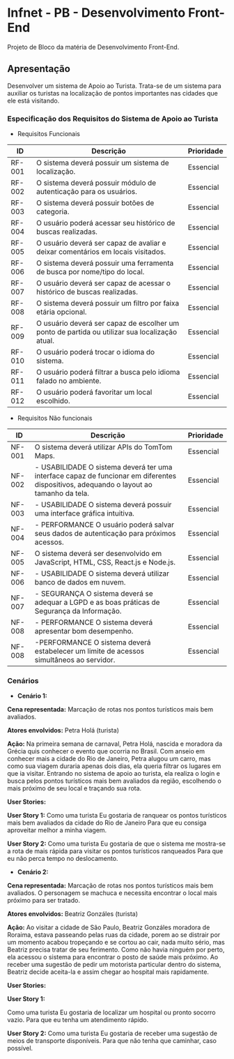 # Infnet - PB - Desenvolvimento Front-End
Projeto de Bloco da matéria de Desenvolvimento Front-End.

## Apresentação
Desenvolver um sistema de Apoio ao Turista. 
Trata-se de um sistema para auxiliar os turistas na localização de pontos importantes nas cidades que ele está visitando.

### Especificação dos Requisitos do Sistema de Apoio ao Turista

* Requisitos Funcionais

| ID | Descrição | Prioridade |
|----|-----------|------------|
| RF-001 |	O sistema deverá possuir um sistema de localização.	| Essencial |
| RF-002 |	O sistema deverá possuir módulo de autenticação para os usuários.	| Essencial |
| RF-003 |	O sistema deverá possuir botões de categoria.	| Essencial |
| RF-004 |	O usuário poderá acessar seu histórico de buscas realizadas.	| Essencial |
| RF-005 |	O usuário deverá ser capaz de avaliar e deixar comentários em locais visitados.	| Essencial |
| RF-006 |	O sistema deverá possuir uma ferramenta de busca por nome/tipo do local.	| Essencial |
| RF-007 |	O usuário deverá ser capaz de acessar o histórico de buscas realizadas.	| Essencial |
| RF-008 |  O sistema deverá possuir um filtro por faixa etária opcional.	| Essencial |
| RF-009 |  O usuário deverá ser capaz de escolher um ponto de partida ou utilizar sua localização atual.	| Essencial |
| RF-010 |  O usuário poderá trocar o idioma do sistema.	| Essencial |
| RF-011 |  O usuário poderá filtrar a busca pelo idioma falado no ambiente.	| Essencial |
| RF-012 |  O usuário poderá favoritar um local escolhido.	| Essencial |

* Requisitos Não funcionais

| ID | Descrição | Prioridade |
|----|-----------|------------| 
| NF-001 |	O sistema deverá utilizar APIs do TomTom Maps.	| Essencial |
| NF-002 |-  USABILIDADE	O sistema deverá ter uma interface capaz de funcionar em diferentes dispositivos, adequando o layout ao tamanho da tela.	| Essencial |
| NF-003 |- USABILIDADE	O sistema deverá possuir uma interface gráfica intuitiva.	| Essencial |
| NF-004 |- PERFORMANCE	O usuário poderá salvar seus dados de autenticação para próximos acessos.	| Essencial |
| NF-005 |	O sistema deverá ser desenvolvido em JavaScript, HTML, CSS, React.js e Node.js.	| Essencial |
| NF-006 |-  USABILIDADE	O sistema deverá utilizar banco de dados em nuvem.	| Essencial |
| NF-007 |- SEGURANÇA	O sistema deverá se adequar a LGPD e as boas práticas de Segurança da Informação.	| Essencial |
| NF-008 |- PERFORMANCE	O sistema deverá apresentar bom desempenho.	| Essencial |
| NF-008 |-PERFORMANCE	O sistema deverá estabelecer um limite de acessos simultâneos ao servidor.	| Essencial |


### Cenários


* __Cenário 1:__

__Cena representada:__
Marcação de rotas nos pontos turísticos mais bem avaliados.

__Atores envolvidos:__ 
Petra Holá (turista)

__Ação:__ 
Na primeira semana de carnaval, Petra Holá, nascida e moradora da Grécia quis conhecer o evento que ocorria no Brasil. Com anseio em conhecer mais a cidade do Rio de Janeiro, Petra alugou um carro, mas como sua viagem duraria apenas dois dias, ela queria filtrar os lugares em que ia visitar. Entrando no sistema de apoio ao turista, ela realiza o login e busca pelos pontos turísticos mais bem avaliados da região, escolhendo o mais próximo de seu local e traçando sua rota.

__User Stories:__

__User Story 1:__
Como uma turista
Eu gostaria de ranquear os pontos turísticos mais bem avaliados da cidade do Rio de Janeiro
Para que eu consiga aproveitar melhor a minha viagem.


__User Story 2:__
Como uma turista
Eu gostaria de que o sistema me mostra-se a rota de mais rápida para visitar os pontos turísticos ranqueados
Para que eu não perca tempo no deslocamento.


* __Cenário 2:__

__Cena representada:__
Marcação de rotas nos pontos turísticos mais bem avaliados.
O personagem se machuca e necessita encontrar o local mais próximo para ser tratado.

__Atores envolvidos:__ 
Beatriz Gonzáles (turista)

__Ação:__ 
Ao visitar a cidade de São Paulo, Beatriz Gonzáles moradora de Roraima, estava passeando pelas ruas da cidade, porem ao se distrair por um momento acabou tropeçando e se cortou ao cair, nada muito sério, mas Beatriz precisa tratar de seu ferimento. Como não havia ninguém por perto, ela acessou o sistema para encontrar o posto de saúde mais próximo. Ao receber uma sugestão de pedir um motorista particular dentro do sistema, Beatriz decide aceita-la e assim chegar ao hospital mais rapidamente.

__User Stories:__

__User Story 1:__

Como uma turista
Eu gostaria de localizar um hospital ou pronto socorro vazio.
Para que eu tenha um atendimento rápido.


__User Story 2:__
Como uma turista
Eu gostaria de receber uma sugestão de meios de transporte disponíveis. 
Para que não tenha que caminhar, caso possível.
<p></p>

